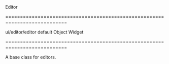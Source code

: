 <!--id-->Editor<!--/id-->
===========================================================================
<!--hidden--><!--/hidden-->
<!--module-->ui/editor/editor<!--/module-->
<!--export-->default<!--/export-->
<!--type-->Object<!--/type-->
<!--inherits-->Widget<!--/inherits-->
===========================================================================

<!--shortDescription-->
A base class for editors.
<!--/shortDescription-->

<!--fullDescription-->

<!--/fullDescription-->